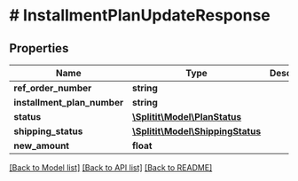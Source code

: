 # # InstallmentPlanUpdateResponse

## Properties

Name | Type | Description | Notes
------------ | ------------- | ------------- | -------------
**ref_order_number** | **string** |  | [optional]
**installment_plan_number** | **string** |  | [optional]
**status** | [**\Splitit\Model\PlanStatus**](PlanStatus.md) |  |
**shipping_status** | [**\Splitit\Model\ShippingStatus**](ShippingStatus.md) |  |
**new_amount** | **float** |  | [optional]

[[Back to Model list]](../../README.md#models) [[Back to API list]](../../README.md#endpoints) [[Back to README]](../../README.md)
